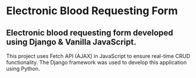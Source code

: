 # Electronic Blood Requesting Form 

## Electronic blood requesting form developed using Django & Vanilla JavaScript.

This project uses Fetch API (AJAX) in JavaScript to ensure real-time CRUD functionality. The Django framework was used to develop this application using Python.
